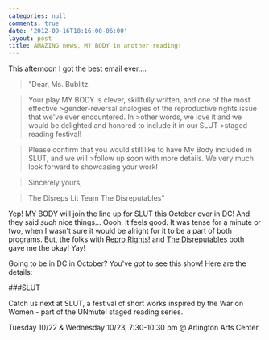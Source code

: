 ```yaml
---
categories: null
comments: true
date: '2012-09-16T18:16:00-06:00'
layout: post
title: AMAZING news, MY BODY in another reading!
---
```


This afternoon I got the best email ever....

>"Dear, Ms. Bublitz.

>Your play MY BODY is clever, skillfully written, and one of the most effective >gender-reversal analogies of the reproductive rights issue that we've ever encountered. In >other words, we love it and we would be delighted and honored to include it in our SLUT >staged reading festival!

>Please confirm that you would still like to have My Body included in SLUT, and we will >follow up soon with more details. We very much look forward to showcasing your work!

>Sincerely yours,

>The Disreps Lit Team
>The Disreputables"

Yep! MY BODY will join the line up for SLUT this October over in DC! And they said *such* nice things... Oooh, it feels good. It was tense for a minute or two, when I wasn't sure it would be alright for it to be a part of both programs. But, the folks with [Repro Rights!](http://pitchengine.com/reprorights/repro-rights-a-choice-evening-of-theatre-to-benefit-planned-parenthood) and [The Disreputables](http://www.disreputables.org/index.html) both gave me the okay! Yay!

Going to be in DC in October? You've *got* to see this show! Here are the details:

###SLUT 

Catch us next at SLUT, a festival of short works inspired by the War on Women - part of the UNmute! staged reading series.

Tuesday 10/22 & Wednesday 10/23, 7:30-10:30 pm @ Arlington Arts Center.